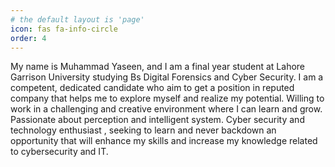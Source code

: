 ```yaml
---
# the default layout is 'page'
icon: fas fa-info-circle
order: 4
---
```


My name is Muhammad Yaseen, and I am a final year student at Lahore Garrison University studying Bs Digital Forensics and Cyber Security. I am a competent, dedicated candidate who aim to get a position in reputed company that helps me to explore myself and realize my potential. Willing to work in a challenging and creative environment where I can learn and grow. Passionate about perception and intelligent system. Cyber security and technology enthusiast , seeking to learn and never backdown an opportunity that will enhance my skills and increase my knowledge related to cybersecurity and IT.

